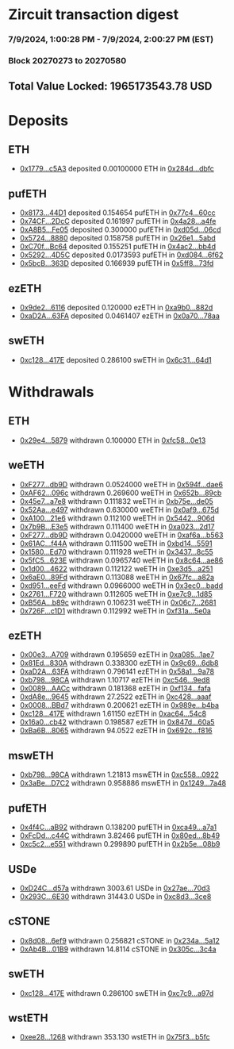 # Zircuit transaction digest
### 7/9/2024, 1:00:28 PM - 7/9/2024, 2:00:27 PM (EST)
### Block 20270273 to 20270580

## Total Value Locked: 1965173543.78 USD

# Deposits
## ETH
- [0x1779...c5A3](https://etherscan.io/address/0x1779bf648EB627e66ed1EF96d4D4223834b5c5A3) deposited 0.00100000 ETH in [0x284d...dbfc](https://etherscan.io/tx/0x1779bf648EB627e66ed1EF96d4D4223834b5c5A3)
## pufETH
- [0x8173...44D1](https://etherscan.io/address/0x817319117D9f056aA1d7aEd06A396144a06544D1) deposited 0.154654 pufETH in [0x77c4...60cc](https://etherscan.io/tx/0x817319117D9f056aA1d7aEd06A396144a06544D1)
- [0x74CF...2DcC](https://etherscan.io/address/0x74CF2E3D18Cc03B3FeA826AcF2f2401057A72DcC) deposited 0.161997 pufETH in [0x4a28...a4fe](https://etherscan.io/tx/0x74CF2E3D18Cc03B3FeA826AcF2f2401057A72DcC)
- [0xA8B5...Fe05](https://etherscan.io/address/0xA8B57421A2b8ADd033d9a2D1beFB5B66FF79Fe05) deposited 0.300000 pufETH in [0xd05d...06cd](https://etherscan.io/tx/0xA8B57421A2b8ADd033d9a2D1beFB5B66FF79Fe05)
- [0x5724...8880](https://etherscan.io/address/0x5724570204786d3D8E35135a45FFA11Ab2ff8880) deposited 0.158758 pufETH in [0x26e1...5abd](https://etherscan.io/tx/0x5724570204786d3D8E35135a45FFA11Ab2ff8880)
- [0xC70f...Bc64](https://etherscan.io/address/0xC70fAC3b242717eD55D6ab3dA86ff5cAA496Bc64) deposited 0.155251 pufETH in [0x4ac2...bb4d](https://etherscan.io/tx/0xC70fAC3b242717eD55D6ab3dA86ff5cAA496Bc64)
- [0x5292...4D5C](https://etherscan.io/address/0x52925272D92762889f38c1E73e85Fa3810c04D5C) deposited 0.0173593 pufETH in [0xd084...6f62](https://etherscan.io/tx/0x52925272D92762889f38c1E73e85Fa3810c04D5C)
- [0x5bcB...363D](https://etherscan.io/address/0x5bcBcD60D9Fbc074B2e2ce3CD4fF0a1997ad363D) deposited 0.166939 pufETH in [0x5ff8...73fd](https://etherscan.io/tx/0x5bcBcD60D9Fbc074B2e2ce3CD4fF0a1997ad363D)
## ezETH
- [0x9de2...6116](https://etherscan.io/address/0x9de2FF856d00941F328EdBC58F0ba3fFF10f6116) deposited 0.120000 ezETH in [0xa9b0...882d](https://etherscan.io/tx/0x9de2FF856d00941F328EdBC58F0ba3fFF10f6116)
- [0xaD2A...63FA](https://etherscan.io/address/0xaD2A02D03b03cc7B41E70eeE41cBEbE75EAD63FA) deposited 0.0461407 ezETH in [0x0a70...78aa](https://etherscan.io/tx/0xaD2A02D03b03cc7B41E70eeE41cBEbE75EAD63FA)
## swETH
- [0xc128...417E](https://etherscan.io/address/0xc12892B7BA5d2aa9C980571bf3d5CD5a5D57417E) deposited 0.286100 swETH in [0x6c31...64d1](https://etherscan.io/tx/0xc12892B7BA5d2aa9C980571bf3d5CD5a5D57417E)
# Withdrawals
## ETH
- [0x29e4...5879](https://etherscan.io/address/0x29e4797dce5aEBF92473719098ABD9649f3e5879) withdrawn 0.100000 ETH in [0xfc58...0e13](https://etherscan.io/tx/0x29e4797dce5aEBF92473719098ABD9649f3e5879)
## weETH
- [0xF277...db9D](https://etherscan.io/address/0xF277b4e4DA6cd6D4eBc9096d6dbB7b297F25db9D) withdrawn 0.0524000 weETH in [0x594f...dae6](https://etherscan.io/tx/0xF277b4e4DA6cd6D4eBc9096d6dbB7b297F25db9D)
- [0xAF62...096c](https://etherscan.io/address/0xAF62F6b7d1FB855b731879142CE0beED0476096c) withdrawn 0.269600 weETH in [0x652b...89cb](https://etherscan.io/tx/0xAF62F6b7d1FB855b731879142CE0beED0476096c)
- [0x45e7...a7e8](https://etherscan.io/address/0x45e75Ba451779B08f5f6e44E4cB27fdbbd5Ea7e8) withdrawn 0.111832 weETH in [0xb75e...de05](https://etherscan.io/tx/0x45e75Ba451779B08f5f6e44E4cB27fdbbd5Ea7e8)
- [0x52Aa...e497](https://etherscan.io/address/0x52Aa899454998Be5b000Ad077a46Bbe360F4e497) withdrawn 0.630000 weETH in [0x0af9...675d](https://etherscan.io/tx/0x52Aa899454998Be5b000Ad077a46Bbe360F4e497)
- [0xA100...21e6](https://etherscan.io/address/0xA1006d6B62f2c3c09416cB21121688d3546221e6) withdrawn 0.112100 weETH in [0x5442...906d](https://etherscan.io/tx/0xA1006d6B62f2c3c09416cB21121688d3546221e6)
- [0x7b9B...E3e5](https://etherscan.io/address/0x7b9B5E11A99E35550c1a5617D4B482A2eB7EE3e5) withdrawn 0.111400 weETH in [0xa023...2d17](https://etherscan.io/tx/0x7b9B5E11A99E35550c1a5617D4B482A2eB7EE3e5)
- [0xF277...db9D](https://etherscan.io/address/0xF277b4e4DA6cd6D4eBc9096d6dbB7b297F25db9D) withdrawn 0.0420000 weETH in [0xaf6a...b563](https://etherscan.io/tx/0xF277b4e4DA6cd6D4eBc9096d6dbB7b297F25db9D)
- [0x61AC...f44A](https://etherscan.io/address/0x61AC5A6e1794BDFC5510B6aC40212e5daEdBf44A) withdrawn 0.111500 weETH in [0xbd14...5591](https://etherscan.io/tx/0x61AC5A6e1794BDFC5510B6aC40212e5daEdBf44A)
- [0x1580...Ed70](https://etherscan.io/address/0x1580fDc9be5B367BAb403780105DC4e1B94cEd70) withdrawn 0.111928 weETH in [0x3437...8c55](https://etherscan.io/tx/0x1580fDc9be5B367BAb403780105DC4e1B94cEd70)
- [0x5fC5...623E](https://etherscan.io/address/0x5fC548b71F2f3572F80b22ea01175be21ba3623E) withdrawn 0.0965740 weETH in [0x8c64...ae86](https://etherscan.io/tx/0x5fC548b71F2f3572F80b22ea01175be21ba3623E)
- [0x1d00...4622](https://etherscan.io/address/0x1d00Fca2D9F3a470eE9Fe985453c5a82EaE24622) withdrawn 0.112122 weETH in [0xe3d5...a251](https://etherscan.io/tx/0x1d00Fca2D9F3a470eE9Fe985453c5a82EaE24622)
- [0x6aE0...89Fd](https://etherscan.io/address/0x6aE035d243E26baAA36fD068089F12f8Ec5089Fd) withdrawn 0.113088 weETH in [0x67fc...a82a](https://etherscan.io/tx/0x6aE035d243E26baAA36fD068089F12f8Ec5089Fd)
- [0xd951...eeFd](https://etherscan.io/address/0xd9512F5812bf6635d07a5389aE5D14951d82eeFd) withdrawn 0.0966000 weETH in [0x3ec0...badd](https://etherscan.io/tx/0xd9512F5812bf6635d07a5389aE5D14951d82eeFd)
- [0x2761...F720](https://etherscan.io/address/0x2761cCB807403D6b66663652d1759683F70CF720) withdrawn 0.112605 weETH in [0xe7c9...1d85](https://etherscan.io/tx/0x2761cCB807403D6b66663652d1759683F70CF720)
- [0xB56A...b89c](https://etherscan.io/address/0xB56Aa6cBf7E2FAb00bCCDe23fbD40ad8a411b89c) withdrawn 0.106231 weETH in [0x06c7...2681](https://etherscan.io/tx/0xB56Aa6cBf7E2FAb00bCCDe23fbD40ad8a411b89c)
- [0x726F...c1D1](https://etherscan.io/address/0x726Fe166208c0fAd53200212586A2C49D50ec1D1) withdrawn 0.112992 weETH in [0xf31a...5e0a](https://etherscan.io/tx/0x726Fe166208c0fAd53200212586A2C49D50ec1D1)
## ezETH
- [0x00e3...A709](https://etherscan.io/address/0x00e3ef4a76bab1ac217BBEc1371c5b94eF68A709) withdrawn 0.195659 ezETH in [0xa085...1ae7](https://etherscan.io/tx/0x00e3ef4a76bab1ac217BBEc1371c5b94eF68A709)
- [0x81Ed...830A](https://etherscan.io/address/0x81Ed40511fA176364e022ba89afF568B5238830A) withdrawn 0.338300 ezETH in [0x9c69...6db8](https://etherscan.io/tx/0x81Ed40511fA176364e022ba89afF568B5238830A)
- [0xaD2A...63FA](https://etherscan.io/address/0xaD2A02D03b03cc7B41E70eeE41cBEbE75EAD63FA) withdrawn 0.796141 ezETH in [0x58a1...9a78](https://etherscan.io/tx/0xaD2A02D03b03cc7B41E70eeE41cBEbE75EAD63FA)
- [0xb798...98CA](https://etherscan.io/address/0xb798081a4FBA31790f13e4d553E39114ba0998CA) withdrawn 1.10717 ezETH in [0xc546...9ed8](https://etherscan.io/tx/0xb798081a4FBA31790f13e4d553E39114ba0998CA)
- [0x0089...AACc](https://etherscan.io/address/0x00893F8702a189f8eBd8E46A222A67af1d06AACc) withdrawn 0.181368 ezETH in [0xf134...fafa](https://etherscan.io/tx/0x00893F8702a189f8eBd8E46A222A67af1d06AACc)
- [0xdA8e...9645](https://etherscan.io/address/0xdA8ebD2a88ac33aD6DFbE5a486413503c4e69645) withdrawn 27.2522 ezETH in [0xc428...aaaf](https://etherscan.io/tx/0xdA8ebD2a88ac33aD6DFbE5a486413503c4e69645)
- [0x0008...BBd7](https://etherscan.io/address/0x000837ed21D95C625C941455Ce7123da1c32BBd7) withdrawn 0.200621 ezETH in [0x989e...b4ba](https://etherscan.io/tx/0x000837ed21D95C625C941455Ce7123da1c32BBd7)
- [0xc128...417E](https://etherscan.io/address/0xc12892B7BA5d2aa9C980571bf3d5CD5a5D57417E) withdrawn 1.61150 ezETH in [0xac64...54c8](https://etherscan.io/tx/0xc12892B7BA5d2aa9C980571bf3d5CD5a5D57417E)
- [0x16a0...cb42](https://etherscan.io/address/0x16a0a58BaEed967705Cd4a6044F2fd50fA49cb42) withdrawn 0.198587 ezETH in [0x847d...60a5](https://etherscan.io/tx/0x16a0a58BaEed967705Cd4a6044F2fd50fA49cb42)
- [0xBa6B...8065](https://etherscan.io/address/0xBa6Be9a89D97033D2ca0FeCF10a4B4F56b818065) withdrawn 94.0522 ezETH in [0x692c...f816](https://etherscan.io/tx/0xBa6Be9a89D97033D2ca0FeCF10a4B4F56b818065)
## mswETH
- [0xb798...98CA](https://etherscan.io/address/0xb798081a4FBA31790f13e4d553E39114ba0998CA) withdrawn 1.21813 mswETH in [0xc558...0922](https://etherscan.io/tx/0xb798081a4FBA31790f13e4d553E39114ba0998CA)
- [0x3aBe...D7C2](https://etherscan.io/address/0x3aBe9B3F26fB386746abCA438C48a909c0B4D7C2) withdrawn 0.958886 mswETH in [0x1249...7a48](https://etherscan.io/tx/0x3aBe9B3F26fB386746abCA438C48a909c0B4D7C2)
## pufETH
- [0x4f4C...aB92](https://etherscan.io/address/0x4f4CF14DDe55001dE36d94149D847Ee29388aB92) withdrawn 0.138200 pufETH in [0xca49...a7a1](https://etherscan.io/tx/0x4f4CF14DDe55001dE36d94149D847Ee29388aB92)
- [0xFcDd...c44C](https://etherscan.io/address/0xFcDd0763C24735A1f5C07b3ee3739f5cfE15c44C) withdrawn 3.82466 pufETH in [0x80ed...8b49](https://etherscan.io/tx/0xFcDd0763C24735A1f5C07b3ee3739f5cfE15c44C)
- [0xc5c2...e551](https://etherscan.io/address/0xc5c24Ae81A4FF9B4745c0c73a4b59A7E9cf3e551) withdrawn 0.299890 pufETH in [0x2b5e...08b9](https://etherscan.io/tx/0xc5c24Ae81A4FF9B4745c0c73a4b59A7E9cf3e551)
## USDe
- [0xD24C...d57a](https://etherscan.io/address/0xD24Cfe2d0fa81369ca6291c28ac5426e16B6d57a) withdrawn 3003.61 USDe in [0x27ae...70d3](https://etherscan.io/tx/0xD24Cfe2d0fa81369ca6291c28ac5426e16B6d57a)
- [0x293C...6E30](https://etherscan.io/address/0x293C6937D8D82e05B01335F7B33FBA0c8e256E30) withdrawn 31443.0 USDe in [0xc8d3...3ce8](https://etherscan.io/tx/0x293C6937D8D82e05B01335F7B33FBA0c8e256E30)
## cSTONE
- [0x8d08...6ef9](https://etherscan.io/address/0x8d08E81A68E4afdD9DA619640B4563f682806ef9) withdrawn 0.256821 cSTONE in [0x234a...5a12](https://etherscan.io/tx/0x8d08E81A68E4afdD9DA619640B4563f682806ef9)
- [0xAb4B...01B9](https://etherscan.io/address/0xAb4Ba72E6834C0ACf16246d937C51d5338B801B9) withdrawn 14.8114 cSTONE in [0x305c...3c4a](https://etherscan.io/tx/0xAb4Ba72E6834C0ACf16246d937C51d5338B801B9)
## swETH
- [0xc128...417E](https://etherscan.io/address/0xc12892B7BA5d2aa9C980571bf3d5CD5a5D57417E) withdrawn 0.286100 swETH in [0xc7c9...a97d](https://etherscan.io/tx/0xc12892B7BA5d2aa9C980571bf3d5CD5a5D57417E)
## wstETH
- [0xee28...1268](https://etherscan.io/address/0xee2826453A4Fd5AfeB7ceffeEF3fFA2320081268) withdrawn 353.130 wstETH in [0x75f3...b5fc](https://etherscan.io/tx/0xee2826453A4Fd5AfeB7ceffeEF3fFA2320081268)
